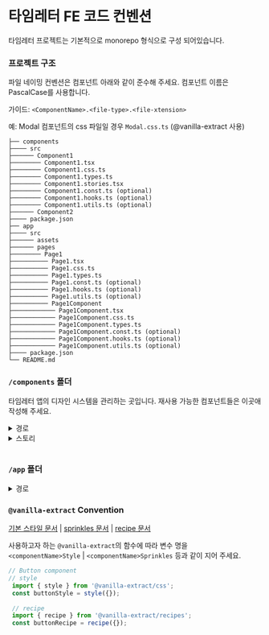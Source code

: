# 타임레터 FE 코드 컨벤션
타임레터 프로젝트는 기본적으로 monorepo 형식으로 구성 되어있습니다.

### 프로젝트 구조
파일 네이밍 컨벤션은 컴포넌트 아래와 같이 준수해 주세요.
컴포넌트 이름은 PascalCase를 사용합니다.

가이드: `<ComponentName>.<file-type>.<file-xtension>`

예: Modal 컴포넌트의 css 파일일 경우 `Modal.css.ts` (@vanilla-extract 사용)
```
├── components
├──── src
├────── Component1
├──────── Component1.tsx
├──────── Component1.css.ts
├──────── Component1.types.ts
├──────── Component1.stories.tsx
├──────── Component1.const.ts (optional)
├──────── Component1.hooks.ts (optional)
├──────── Component1.utils.ts (optional)
├────── Component2
├──── package.json
├── app
├──── src
├────── assets
├────── pages
├──────── Page1
├────────── Page1.tsx
├────────── Page1.css.ts
├────────── Page1.types.ts
├────────── Page1.const.ts (optional)
├────────── Page1.hooks.ts (optional)
├────────── Page1.utils.ts (optional)
├────────── Page1Component
├──────────── Page1Component.tsx
├──────────── Page1Component.css.ts
├──────────── Page1Component.types.ts
├──────────── Page1Component.const.ts (optional)
├──────────── Page1Component.hooks.ts (optional)
├──────────── Page1Component.utils.ts (optional)
├──── package.json
└── README.md
```

### `/components` 폴더
타임레터 앱의 디자인 시스템을 관리하는 곳입니다. 재사용 가능한 컴포넌트들은 이곳애 작성해 주세요.

<details>
<summary>경로</summary>
components를 app 폴더 내에서 사용하기 위해 components 내에서는 path alias를 사용하지 않도록 주의해 주세요.
</details>

<details>
<summary>스토리</summary>
storybook 라이브러리로 디자인 시스템 관리 하고 있어 components 내에 등록되는 모든 컴포넌트는 스토리 작성이 필요합니다.
<br />

스토리 작성 예시
```js
// Button.stories.tsx
import { ComponentMeta, ComponentStory } from '@storybook/react';

import Button from './Button';

export default {
  title: 'Inputs/Button', // 타이틀의 시작을 컴포넌트 기능 성격에 맞게 적절한 이름을 지어 주세요.
  component: Button,
} as ComponentMeta<typeof Button>;

const Template: ComponentStory<typeof Button> = (args) => <Button {...args} />;

// 컴포넌트의 기본적인 작동 방식을 나타내는 스토리는 `Base`라는 이름으로 사용해 주세요.
export const Base = Template.bind({});
Base.args = {};

// 필요시 기본 작동 외에 보여주고자 하는 내용을 가리키는 이름으로 지어 주세요.
export const IconOnly = Template.bind({});
IconOnly.args = {};
```
</details>
<br/>

### `/app` 폴더

<details>
<summary>경로</summary>
app 내에서는 상대경로들을 path alias를 등록해 사용하는것을 권장합니다.

src/ 폴더 내 1depth에 있는 모든 폴더는 path alias로 `app/tsconfig.paths.json` 파일에 등록해 주세요.
path alias의 네이밍 규칙은 `~<folder>/*`로 합니다.
<br />

사용법: src/assets/icons -> `~assets/icons`
</details>

### `@vanilla-extract` Convention
[기본 스타일 문서](https://vanilla-extract.style/documentation/api/style/) | [sprinkles 문서](https://vanilla-extract.style/documentation/packages/sprinkles/) | [recipe 문서](https://vanilla-extract.style/documentation/packages/recipes/)

사용하고자 하는 `@vanilla-extract`의 함수에 따라 변수 명을 `<componentName>Style` | `<componentName>Sprinkles` 등과 같이 지어 주세요. 
```js
// Button component 
// style
 import { style } from '@vanilla-extract/css';
 const buttonStyle = style({});
 
 // recipe
 import { recipe } from '@vanilla-extract/recipes';
 const buttonRecipe = recipe({});
```
